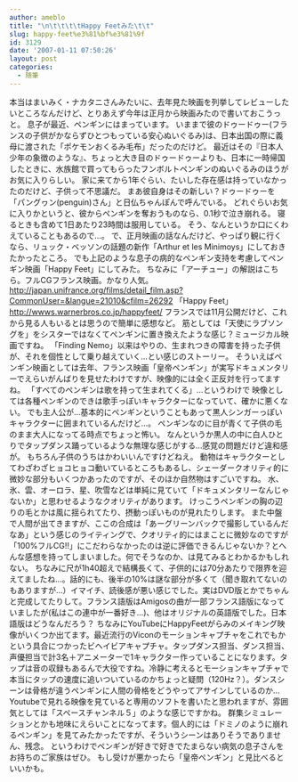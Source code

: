 ```yaml
---
author: ameblo
title: "\n\t\t\t\tHappy Feetみた\t\t"
slug: happy-feet%e3%81%bf%e3%81%9f
id: 3129
date: '2007-01-11 07:50:26'
layout: post
categories:
  - 随筆
---
```


本当はまいみく・ナカタニさんみたいに、去年見た映画を列挙してレビューしたいところなんだけど、とりあえず今年は正月から映画みたので書いておこうっと。 息子が最近、ペンギンにはまっています。 いままで彼のドゥードゥー(フランスの子供がかならずひとつもっている安心ぬいぐるみ)は、日本出国の際に義母に渡された「ポケモンおくるみ毛布」だったのだけど。 最近はその『日本人少年の象徴のような』、ちょっと大き目のドゥードゥーよりも、日本に一時帰国したときに、水族館で買ってもらったフンボルトペンギンのぬいぐるみのほうがお気に入りらしい。 家に来てから1年ぐらい、たいした存在感は持っていなかったのだけど、子供って不思議だ。 まあ彼自身はその新しい？ドゥードゥーを「パングヮン(penguin)さん」と日仏ちゃんぽんで呼んでいる。 どれぐらいお気に入りかというと、彼からペンギンを奪おうものなら、0.1秒で泣き崩れる。 寝るときも含めて1日あたり23時間は服用している。 そう、なんというか口にくわえていることもあるので…。 で、正月映画の話なんだけど、やっぱり観に行くなら、リュック・ベッソンの話題の新作「Arthur et les Minimoys」にしておきたかったところ。 でも上記のような息子の病的なペンギン支持を考慮してペンギン映画「Happy Feet」にしてみた。 ちなみに「アーチュー」の解説はこちら。フルCGフランス映画。かなり人気。 http://japan.unifrance.org/films/detail_film.asp?CommonUser=&langue=21010&cfilm=26292 「Happy Feet」 http://wwws.warnerbros.co.jp/happyfeet/ フランスでは11月公開だけど、これから見る人もいるとは思うので簡単に感想など。 筋としては「天使にラブソングを」をシスターではなくてペンギンに置き換えたような感じ？ミュージカル映画ですね。 「Finding Nemo」以来はやりの、生まれつきの障害を持った子供が、それを個性として乗り越えていく…とい感じのストーリー。 そういえばペンギン映画としては去年、フランス映画「皇帝ペンギン」が実写ドキュメンタリーでえらいがんばりを見せたわけですが、映像的には全く正反対を行ってますね。 「すべてのペンギンは歌を持って生まれてくる」…というわけで 映像としては各種ペンギンのできは歌手っぽいキャラクターになっていて、確かに悪くない。 でも主人公が…基本的にペンギンということもあって黒人シンガーっぽいキャラクターに囲まれているんだけど…。 ペンギンなのに目が青くて子供の毛のまま大人になってる時点でちょっと怖い。 なんというか黒人の中に白人ひとりでタップダンス踊っているような無理な感じがする…感覚の問題だけど違和感が。 もちろん子供のうちはかわいいんですけどねえ。 動物はキャラクターとしてわざわざヒョコヒョコ動いているところもあるし、シェーダークオリティ的に微妙な部分もいくつかあったのですが、そのほか自然物はすごいですね。 水、氷、雲、オーロラ、星、吹雪などは単純に見ていて「ドキュメンタリーなんじゃないか」と思わせるようなクオリティがあります。 けっこうペンギンの胸の辺りの毛とかは風に揺られてたり、摂動っぽいものが見れたりします。 また中盤で人間が出てきますが、ここの合成は「あーグリーンバックで撮影しているんだなあ」という感じのライティングで、クオリティ的にはまことに微妙なのですが「100%フルCG!!」にこだわらなかったのは逆に評価できるんじゃないか？とへんな感想を持ってしまいました。何でそうなのか、は見てみるとわかるかもしれない。 ちなみに尺が1h40超えで結構長くて、子供的には70分あたりで限界を迎えてましたね…。話的にも、後半の10%は謎な部分が多くて（聞き取れてないのもありますが…）イマイチ、読後感が悪い感じでした。実はDVD版とかでちゃんと完成してたりして。フランス語版はAmigosの曲が一部フランス語版になっていましたが(私はこの連中が一番好き…)、他はオリジナルの英語版でした。日本語版はどうなんだろう？ ちなみにYouTubeにHappyFeetがらみのメイキング映像がいくつか出てます。最近流行のViconのモーションキャプチャをこれでもかという具合につかったビヘイビアキャプチャ。タップダンス担当、ダンス担当、声優担当で計3名＋アニメーターで1キャラクター作っていることになります。タップは音の収録もあるんで大役ですね。冷静に考えるとモーションキャプチャで本当にタップの速度に追いついているのかちょっと疑問（120Hz？）。ダンスシーンは骨格が違うペンギンに人間の骨格をどうやってアサインしているのか…Youtubeで見れる映像を見ていると専用のソフトを書いたと思われますが、雰囲気としては「スペースチャンネル５」のような感じですかね。 群集シミュレーションとかも地味にえらいことになってます。個人的には「ドミノのように崩れるペンギン」を見てみたかったですが、そういうシーンはありそうでありません、残念。 というわけでペンギンが好きで好きでたまらない病気の息子さんをお持ちのご家族はぜひ。 もし受けが悪かったら「皇帝ペンギン」と見比べるといいかも。